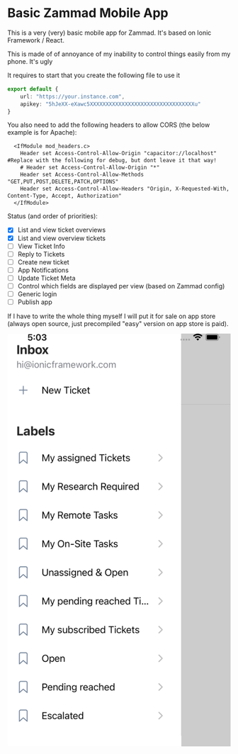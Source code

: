 # Basic Zammad Mobile App

This is a very (very) basic mobile app for Zammad.  It's based on Ionic Framework / React.

This is made of of annoyance of my inability to control things easily from my phone.  It's ugly

It requires to start that you create the following file to use it


```typescript
export default {
    url: "https://your.instance.com",
    apikey: "5hJeXX-eXawc5XXXXXXXXXXXXXXXXXXXXXXXXXXXXXXXXXu"
}
```


You also need to add the following headers to allow CORS (the below example is for Apache):


```
  <IfModule mod_headers.c>
    Header set Access-Control-Allow-Origin "capacitor://localhost" #Replace with the following for debug, but dont leave it that way!
    # Header set Access-Control-Allow-Origin "*"
    Header set Access-Control-Allow-Methods "GET,PUT,POST,DELETE,PATCH,OPTIONS"
    Header set Access-Control-Allow-Headers "Origin, X-Requested-With, Content-Type, Accept, Authorization"
  </IfModule>
```

Status (and order of priorities):

- [X] List and view ticket overviews
- [X] List and view overview tickets
- [ ] View Ticket Info
- [ ] Reply to Tickets
- [ ] Create new ticket
- [ ] App Notifications
- [ ] Update Ticket Meta
- [ ] Control which fields are displayed per view (based on Zammad config)
- [ ] Generic login
- [ ] Publish app

If I have to write the whole thing myself I will put it for sale on app store (always open source, just precompiled "easy" version on app store is paid). 

![Screenshot](screenshot.png)